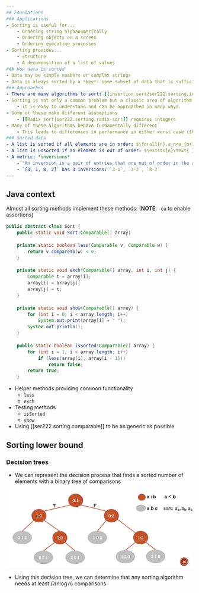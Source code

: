 ```yaml
---
## Foundations
### Applications
- Sorting is useful for...
    - Ordering string alphanumerically
    - Ordering objects on a screen
    - Ordering executing processes
- Sorting provides...
    - Structure
    - A decomposition of a list of values
### How data is sorted
- Data may be simple numbers or complex strings
- Data is always sorted by a *key*- some subset of data that is sufficient to define an order
### Approaches
- There are many algorithms to sort: [[insertion sort|ser222.sorting.insertion-sort]], [[selection sort|ser222.sorting.selection-sort]], [[merge sort|ser222.sorting.merge-sort]], [[quick sort|ser222.sorting.quick-sort]], [[shell sort|ser222.sorting.shell-sort]], [[radix sort|ser222.sorting.radix-sort]], [[counting sort|ser222.sorting.counting-sort]], [[bogo sort|ser222.sorting.bogo-sort]] and several dozen more.
- Sorting is not only a common problem but a classic area of algorithm analysis
    - It is easy to understand and can be approached in many ways
- Some of these make different assumptions
    - [[Radix sort|ser222.sorting.radix-sort]] requires integers
- Many of these algorithms behave fundamentally different
    - This leads to differences in performance in either worst case ($O(n^2)$ vs $O(n\log{n})$) or best case ($\Omega(n^2)$ vs $\Omega(n)$)
### Sorted data
- A list is sorted if all elements are in order: $\forall{n},a_n<a_{n+1}$, where order is computed from a key
- A list is unsorted if an element is out of order: $\exists{n}\text{ }s.t.a_{n+1}<a_n$
- A metric: *inversions*
    - "An inversion is a pair of entries that are out of order in the array"
    - `[3, 1, 8, 2]` has 3 inversions: `3-1`, `3-2`, `8-2`
---
```

## Java context
Almost all sorting methods implement these methods:
(**NOTE**: `-ea` to enable assertions)
```java
public abstract class Sort {
    public static void Sort(Comparable[] array)
    
    private static boolean less(Comparable v, Comparable w) {
        return v.compareTo(w) < 0;
    }
    
    private static void exch(Comparable[] array, int i, int j) {
        Comparable t = array[i];
        array[i] = array[j];
        array[j] = t;
    }
    
    private static void show(Comparable[] array) {
        for (int i = 0; i < array.length; i++)
            System.out.print(array[i] + " ");
        System.out.println();
    }
    
    public static boolean isSorted(Comparable[] array) {
        for (int i = 1; i < array.length; i++)
            if (less(array[i], array[i - 1]))
                return false;
        return true;
    }
```
- Helper methods providing common functionality
    - `less`
    - `exch`
- Testing methods
    - `isSorted`
    - `show`
- Using [[ser222.sorting.comparable]] to be as generic as possible

## Sorting lower bound

### Decision trees

- We can represent the decision process that finds a sorted number of elements with a binary tree of comparisons

![](/assets/images/2022-02-28-11-25-03.png)

- Using this decision tree, we can determine that any sorting algorithm needs at least $\Omega(n\log{n})$ comparisons